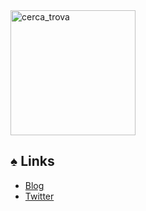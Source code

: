 <img width="200" alt="cerca_trova" src="https://www.florenceinferno.com/wp-content/uploads/2013/07/cerca-trova1.jpg">


## :spades: Links

* [Blog](https://erberkan.github.io)
* [Twitter](https://twitter.com/erberkan)
